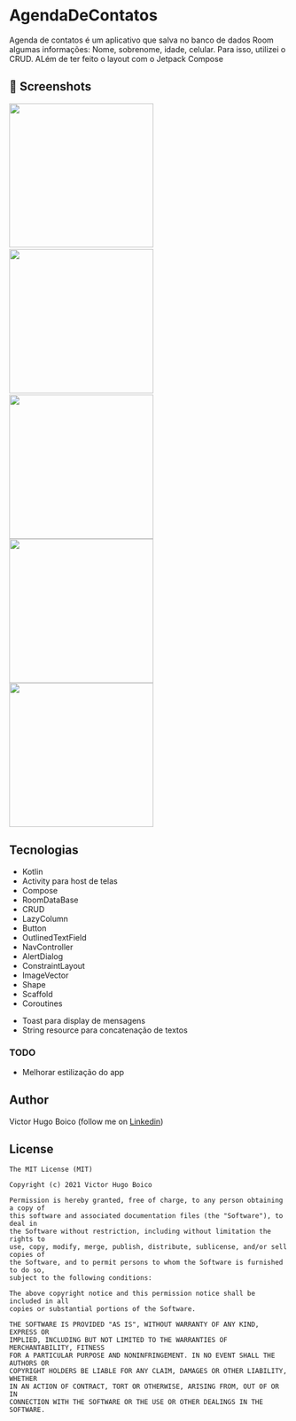 # AgendaDeContatos

Agenda de contatos é um aplicativo que salva no banco de dados Room algumas informações: Nome, sobrenome, idade, celular. Para isso, utilizei o CRUD. ALém de ter feito o layout com o Jetpack Compose

## :camera_flash: Screenshots
<!-- You can add more screenshots here if you like -->
<img src="/result/IMCCompose_1.png" width="260">&emsp;<img src="/result/IMCCompose_2.png" width="260">&emsp;<img src="/result/IMCCompose_3.png" width="260"><img src="/result/IMCCompose_4.png" width="260"><img src="/result/IMCCompose_5.png" width="260">

## Tecnologias
* Kotlin
* Activity para host de telas
* Compose
* RoomDataBase
* CRUD
* LazyColumn
* Button
* OutlinedTextField
* NavController
* AlertDialog
* ConstraintLayout
* ImageVector
* Shape
* Scaffold
* Coroutines
- Toast para display de mensagens
- String resource para concatenação de textos


### TODO
- Melhorar estilização do app

## Author
Victor Hugo Boico (follow me on [Linkedin](https://www.linkedin.com/in/victor-boico-a13560269/))

## License
```
The MIT License (MIT)

Copyright (c) 2021 Victor Hugo Boico

Permission is hereby granted, free of charge, to any person obtaining a copy of
this software and associated documentation files (the "Software"), to deal in
the Software without restriction, including without limitation the rights to
use, copy, modify, merge, publish, distribute, sublicense, and/or sell copies of
the Software, and to permit persons to whom the Software is furnished to do so,
subject to the following conditions:

The above copyright notice and this permission notice shall be included in all
copies or substantial portions of the Software.

THE SOFTWARE IS PROVIDED "AS IS", WITHOUT WARRANTY OF ANY KIND, EXPRESS OR
IMPLIED, INCLUDING BUT NOT LIMITED TO THE WARRANTIES OF MERCHANTABILITY, FITNESS
FOR A PARTICULAR PURPOSE AND NONINFRINGEMENT. IN NO EVENT SHALL THE AUTHORS OR
COPYRIGHT HOLDERS BE LIABLE FOR ANY CLAIM, DAMAGES OR OTHER LIABILITY, WHETHER
IN AN ACTION OF CONTRACT, TORT OR OTHERWISE, ARISING FROM, OUT OF OR IN
CONNECTION WITH THE SOFTWARE OR THE USE OR OTHER DEALINGS IN THE SOFTWARE.
```

